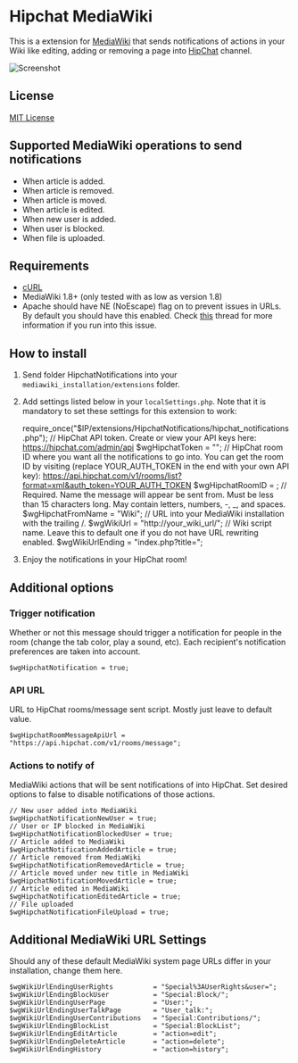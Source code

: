 # Hipchat MediaWiki

This is a extension for [MediaWiki](https://www.mediawiki.org/wiki/MediaWiki) that sends notifications of actions in your Wiki like editing, adding or removing a page into [HipChat](https://www.hipchat.com/) channel.

![Screenshot](http://i.imgur.com/cIINiBm.jpg)

## License

[MIT License](http://en.wikipedia.org/wiki/MIT_License)

## Supported MediaWiki operations to send notifications

* When article is added.
* When article is removed.
* When article is moved.
* When article is edited.
* When new user is added.
* When user is blocked.
* When file is uploaded.

## Requirements

* [cURL](http://curl.haxx.se/)
* MediaWiki 1.8+ (only tested with as low as version 1.8)
* Apache should have NE (NoEscape) flag on to prevent issues in URLs. By default you should have this enabled. Check [this](https://github.com/kulttuuri/hipchat_mediawiki/issues/8) thread for more information if you run into this issue.

## How to install

1) Send folder HipchatNotifications into your `mediawiki_installation/extensions` folder.

2) Add settings listed below in your `localSettings.php`. Note that it is mandatory to set these settings for this extension to work:

	require_once("$IP/extensions/HipchatNotifications/hipchat_notifications.php");
	// HipChat API token. Create or view your API keys here: https://hipchat.com/admin/api
	$wgHipchatToken = "";
	// HipChat room ID where you want all the notifications to go into. You can get the room ID by visiting (replace YOUR_AUTH_TOKEN in the end with your own API key): https://api.hipchat.com/v1/rooms/list?format=xml&auth_token=YOUR_AUTH_TOKEN
	$wgHipchatRoomID = ;
	// Required. Name the message will appear be sent from. Must be less than 15 characters long. May contain letters, numbers, -, _, and spaces.
	$wgHipchatFromName = "Wiki";
	// URL into your MediaWiki installation with the trailing /.
	$wgWikiUrl		= "http://your_wiki_url/";
	// Wiki script name. Leave this to default one if you do not have URL rewriting enabled.
	$wgWikiUrlEnding = "index.php?title=";

3) Enjoy the notifications in your HipChat room!
	
## Additional options

### Trigger notification

Whether or not this message should trigger a notification for people in the room (change the tab color, play a sound, etc). Each recipient's notification preferences are taken into account.

	$wgHipchatNotification = true;

### API URL

URL to HipChat rooms/message sent script. Mostly just leave to default value.

	$wgHipchatRoomMessageApiUrl = "https://api.hipchat.com/v1/rooms/message";

### Actions to notify of

MediaWiki actions that will be sent notifications of into HipChat. Set desired options to false to disable notifications of those actions.

	// New user added into MediaWiki
	$wgHipchatNotificationNewUser = true;
	// User or IP blocked in MediaWiki
	$wgHipchatNotificationBlockedUser = true;
	// Article added to MediaWiki
	$wgHipchatNotificationAddedArticle = true;
	// Article removed from MediaWiki
	$wgHipchatNotificationRemovedArticle = true;
	// Article moved under new title in MediaWiki
	$wgHipchatNotificationMovedArticle = true;
	// Article edited in MediaWiki
	$wgHipchatNotificationEditedArticle = true;
	// File uploaded
	$wgHipchatNotificationFileUpload = true;
	
## Additional MediaWiki URL Settings

Should any of these default MediaWiki system page URLs differ in your installation, change them here.

	$wgWikiUrlEndingUserRights          = "Special%3AUserRights&user=";
	$wgWikiUrlEndingBlockUser           = "Special:Block/";
	$wgWikiUrlEndingUserPage            = "User:";
	$wgWikiUrlEndingUserTalkPage        = "User_talk:";
	$wgWikiUrlEndingUserContributions   = "Special:Contributions/";
	$wgWikiUrlEndingBlockList           = "Special:BlockList";
	$wgWikiUrlEndingEditArticle         = "action=edit";
	$wgWikiUrlEndingDeleteArticle       = "action=delete";
	$wgWikiUrlEndingHistory             = "action=history";

